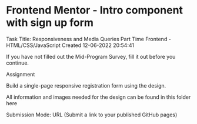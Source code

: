 # Frontend Mentor - Intro component with sign up form
Task Title: Responsiveness and Media Queries
Part Time
Frontend - HTML/CSS/JavaScript
Created 12-06-2022 20:54:41

If you have not filled out the Mid-Program Survey, fill it out before you continue.

 

Assignment

Build a single-page responsive registration form using the design.

 All information and images needed for the design can be found in this folder here
 

Submission  Mode: URL (Submit a link to your published GitHub pages)
